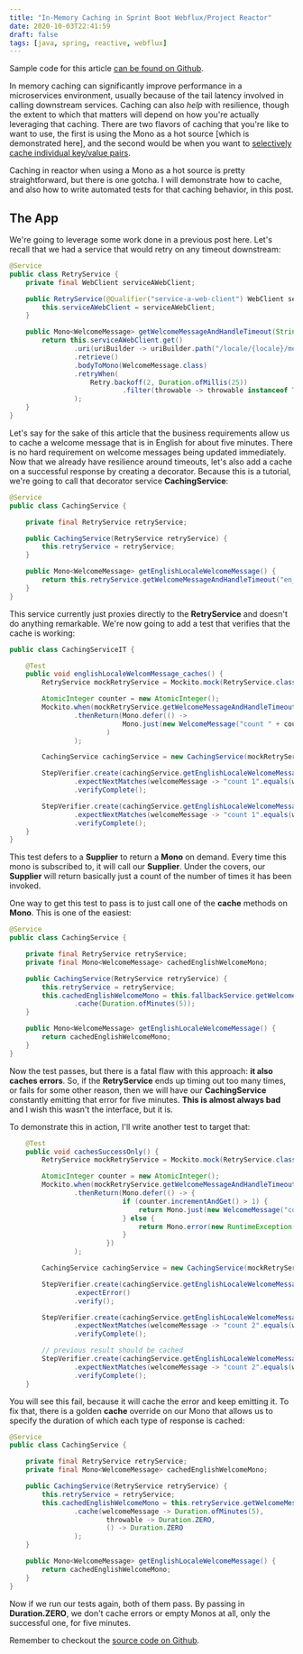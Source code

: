 ```yaml
---
title: "In-Memory Caching in Sprint Boot Webflux/Project Reactor"
date: 2020-10-03T22:41:59
draft: false
tags: [java, spring, reactive, webflux]
---
```


Sample code for this article [can be found on Github](https://github.com/nfisher23/reactive-programming-webflux/tree/master/api-calls-and-resilience).

In memory caching can significantly improve performance in a microservices environment, usually because of the tail latency involved in calling downstream services. Caching can also _help_ with resilience, though the extent to which that matters will depend on how you're actually leveraging that caching. There are two flavors of caching that you're like to want to use, the first is using the Mono as a hot source \[which is demonstrated here\], and the second would be when you want to [selectively cache individual key/value pairs](https://nickolasfisher.com/blog/how-to-use-caffeine-caches-effectively-in-spring-boot-webflux).

Caching in reactor when using a Mono as a hot source is pretty straightforward, but there is one gotcha. I will demonstrate how to cache, and also how to write automated tests for that caching behavior, in this post.

## The App

We're going to leverage some work done in a previous post here. Let's recall that we had a service that would retry on any timeout downstream:

```java
@Service
public class RetryService {
    private final WebClient serviceAWebClient;

    public RetryService(@Qualifier("service-a-web-client") WebClient serviceAWebClient) {
        this.serviceAWebClient = serviceAWebClient;
    }

    public Mono<WelcomeMessage> getWelcomeMessageAndHandleTimeout(String locale) {
        return this.serviceAWebClient.get()
                .uri(uriBuilder -> uriBuilder.path("/locale/{locale}/message").build(locale))
                .retrieve()
                .bodyToMono(WelcomeMessage.class)
                .retryWhen(
                    Retry.backoff(2, Duration.ofMillis(25))
                            .filter(throwable -> throwable instanceof TimeoutException)
                );
    }
}

```

Let's say for the sake of this article that the business requirements allow us to cache a welcome message that is in English for about five minutes. There is no hard requirement on welcome messages being updated immediately. Now that we already have resilience around timeouts, let's also add a cache on a successful response by creating a decorator. Because this is a tutorial, we're going to call that decorator service **CachingService**:

```java
@Service
public class CachingService {

    private final RetryService retryService;

    public CachingService(RetryService retryService) {
        this.retryService = retryService;
    }

    public Mono<WelcomeMessage> getEnglishLocaleWelcomeMessage() {
        return this.retryService.getWelcomeMessageAndHandleTimeout("en_US");
    }
}

```

This service currently just proxies directly to the **RetryService** and doesn't do anything remarkable. We're now going to add a test that verifies that the cache is working:

```java
public class CachingServiceIT {

    @Test
    public void englishLocaleWelcomMessage_caches() {
        RetryService mockRetryService = Mockito.mock(RetryService.class);

        AtomicInteger counter = new AtomicInteger();
        Mockito.when(mockRetryService.getWelcomeMessageAndHandleTimeout("en_US"))
                .thenReturn(Mono.defer(() ->
                            Mono.just(new WelcomeMessage("count " + counter.incrementAndGet()))
                        )
                );

        CachingService cachingService = new CachingService(mockRetryService);

        StepVerifier.create(cachingService.getEnglishLocaleWelcomeMessage())
                .expectNextMatches(welcomeMessage -> "count 1".equals(welcomeMessage.getMessage()))
                .verifyComplete();

        StepVerifier.create(cachingService.getEnglishLocaleWelcomeMessage())
                .expectNextMatches(welcomeMessage -> "count 1".equals(welcomeMessage.getMessage()))
                .verifyComplete();
    }
}

```

This test defers to a **Supplier** to return a **Mono** on demand. Every time this mono is subscribed to, it will call our **Supplier**. Under the covers, our **Supplier** will return basically just a count of the number of times it has been invoked.

One way to get this test to pass is to just call one of the **cache** methods on **Mono**. This is one of the easiest:

```java
@Service
public class CachingService {

    private final RetryService retryService;
    private final Mono<WelcomeMessage> cachedEnglishWelcomeMono;

    public CachingService(RetryService retryService) {
        this.retryService = retryService;
        this.cachedEnglishWelcomeMono = this.fallbackService.getWelcomeMessageAndHandleTimeout("en_US")
                .cache(Duration.ofMinutes(5));
    }

    public Mono<WelcomeMessage> getEnglishLocaleWelcomeMessage() {
        return cachedEnglishWelcomeMono;
    }
}

```

Now the test passes, but there is a fatal flaw with this approach: **it also caches errors**. So, if the **RetryService** ends up timing out too many times, or fails for some other reason, then we will have our **CachingService** constantly emitting that error for five minutes. **This is almost always bad** and I wish this wasn't the interface, but it is.

To demonstrate this in action, I'll write another test to target that:

```java
    @Test
    public void cachesSuccessOnly() {
        RetryService mockRetryService = Mockito.mock(RetryService.class);

        AtomicInteger counter = new AtomicInteger();
        Mockito.when(mockRetryService.getWelcomeMessageAndHandleTimeout("en_US"))
                .thenReturn(Mono.defer(() -> {
                            if (counter.incrementAndGet() > 1) {
                                return Mono.just(new WelcomeMessage("count " + counter.get()));
                            } else {
                                return Mono.error(new RuntimeException());
                            }
                        })
                );

        CachingService cachingService = new CachingService(mockRetryService);

        StepVerifier.create(cachingService.getEnglishLocaleWelcomeMessage())
                .expectError()
                .verify();

        StepVerifier.create(cachingService.getEnglishLocaleWelcomeMessage())
                .expectNextMatches(welcomeMessage -> "count 2".equals(welcomeMessage.getMessage()))
                .verifyComplete();

        // previous result should be cached
        StepVerifier.create(cachingService.getEnglishLocaleWelcomeMessage())
                .expectNextMatches(welcomeMessage -> "count 2".equals(welcomeMessage.getMessage()))
                .verifyComplete();
    }

```

You will see this fail, because it will cache the error and keep emitting it. To fix that, there is a golden **cache** override on our Mono that allows us to specify the duration of which each type of response is cached:

```java
@Service
public class CachingService {

    private final RetryService retryService;
    private final Mono<WelcomeMessage> cachedEnglishWelcomeMono;

    public CachingService(RetryService retryService) {
        this.retryService = retryService;
        this.cachedEnglishWelcomeMono = this.retryService.getWelcomeMessageAndHandleTimeout("en_US")
                .cache(welcomeMessage -> Duration.ofMinutes(5),
                        throwable -> Duration.ZERO,
                        () -> Duration.ZERO
                );
    }

    public Mono<WelcomeMessage> getEnglishLocaleWelcomeMessage() {
        return cachedEnglishWelcomeMono;
    }
}

```

Now if we run our tests again, both of them pass. By passing in **Duration.ZERO**, we don't cache errors or empty Monos at all, only the successful one, for five minutes.

Remember to checkout the [source code on Github](https://github.com/nfisher23/reactive-programming-webflux/tree/master/api-calls-and-resilience).
